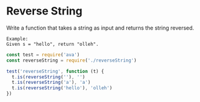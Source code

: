 # Reverse String

Write a function that takes a string as input and returns the string reversed.

```
Example:
Given s = "hello", return "olleh".
```

```js
const test = require('ava')
const reverseString = require('./reverseString')

test('reverseString', function (t) {
  t.is(reverseString(''), '')
  t.is(reverseString('a'), 'a')
  t.is(reverseString('hello'), 'olleh')
})
```
